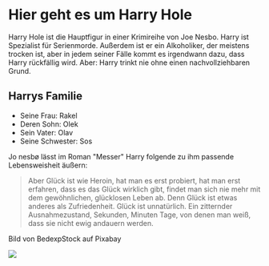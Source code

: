 # Hier geht es um Harry Hole

Harry Hole ist die Hauptfigur in einer Krimireihe von Joe Nesbo. Harry ist Spezialist für Serienmorde. Außerdem ist er ein Alkoholiker, der meistens trocken ist, aber in jedem seiner Fälle kommt es irgendwann dazu, dass Harry rückfällig wird. Aber: Harry trinkt nie ohne einen nachvollziehbaren Grund.

## Harrys Familie

* Seine Frau: Rakel
* Deren Sohn: Olek
* Sein Vater: Olav
* Seine Schwester: Sos


Jo nesbø lässt im Roman "Messer" Harry folgende zu ihm passende Lebensweisheit äußern:

> Aber Glück ist wie Heroin, hat man es erst probiert, hat man erst erfahren,
> dass es das Glück wirklich gibt, findet man sich nie mehr mit dem gewöhnlichen,
> glücklosen Leben ab. Denn Glück ist etwas anderes als Zufriedenheit.
> Glück ist unnatürlich. Ein zitternder Ausnahmezustand, Sekunden, Minuten
> Tage, von denen man weiß, dass sie nicht ewig andauern werden.

Bild von BedexpStock auf Pixabay


<img src="https://cdn.pixabay.com/photo/2015/06/10/01/10/breaking-bad-804284_960_720.jpg"/>

